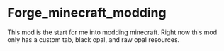 # Forge_minecraft_modding
This mod is the start for me into modding minecraft.
Right now this mod only has a custom tab, black opal, and raw opal resources.
